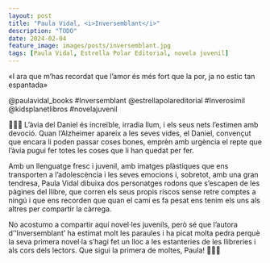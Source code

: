```yaml
---
layout: post
title: "Paula Vidal, <i>Inversemblant</i>"
description: "TODO"
date: 2024-02-04
feature_image: images/posts/inversemblant.jpg
tags: [Paula Vidal, Estrella Polar Editorial, novela juvenil]
---
```


«I ara que m’has recordat que l’amor és més fort que la por, ja no estic tan espantada»
<!--more-->

@paulavidal_books #Inversemblant @estrellapolareditorial #Inverosímil @kidsplanetlibros #novelajuvenil

👩🏽‍🦳 L’àvia del Daniel és increïble, irradia llum, i els seus nets l’estimen amb devoció. Quan l’Alzheimer apareix a les seves vides, el Daniel, convençut que encara li poden passar coses bones, emprèn amb urgència el repte que l’àvia pugui fer totes les coses que li han quedat per fer.

Amb un llenguatge fresc i juvenil, amb imatges plàstiques que ens transporten a l’adolescència i les seves emocions i, sobretot, amb una gran tendresa, Paula Vidal dibuixa dos personatges rodons que s’escapen de les pàgines del llibre, que corren els seus propis riscos sense retre comptes a ningú i que ens recorden que quan el camí es fa pesat ens tenim els uns als altres per compartir la càrrega.

No acostumo a compartir aquí novel·les juvenils, però sé que l’autora d’‘Inversemblant’ ha estimat molt les paraules i ha picat molta pedra perquè la seva primera novel·la s’hagi fet un lloc a les estanteries de les llibreries i als cors dels lectors. Que sigui la primera de moltes, Paula! 👩🏽‍🦳 
